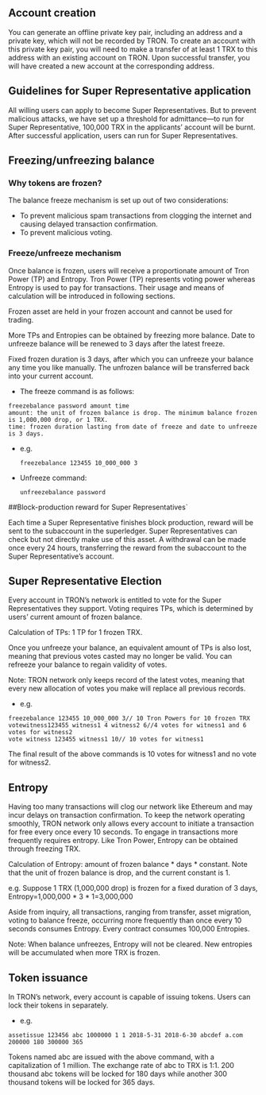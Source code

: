 ## Account creation

You can generate an offline private key pair, including an address and a private key, which will not be recorded by TRON. To create an account with this private key pair, you will need to make a transfer of at least 1 TRX to this address with an existing account on TRON. Upon successful transfer, you will have created a new account at the corresponding address.

## Guidelines for Super Representative application

All willing users can apply to become Super Representatives. But to prevent malicious attacks, we have set up a threshold for admittance—to run for Super Representative, 100,000 TRX in the applicants’ account will be burnt. After successful application, users can run for Super Representatives.

## Freezing/unfreezing balance

### Why tokens are frozen?

The balance freeze mechanism is set up out of two considerations:
+ To prevent malicious spam transactions from clogging the internet and causing delayed transaction confirmation.
+ To prevent malicious voting.

### Freeze/unfreeze mechanism

Once balance is frozen, users will receive a proportionate amount of Tron Power (TP) and Entropy. Tron Power (TP) represents voting power whereas Entropy is used to pay for transactions. Their usage and means of calculation will be introduced in following sections.

Frozen asset are held in your frozen account and cannot be used for trading.

More TPs and Entropies can be obtained by freezing more balance. Date to unfreeze balance will be renewed to 3 days after the latest freeze.

Fixed frozen duration is 3 days, after which you can unfreeze your balance any time you like manually. The unfrozen balance will be transferred back into your current account.

+ The freeze command is as follows: 

```
freezebalance password amount time
amount: the unit of frozen balance is drop. The minimum balance frozen is 1,000,000 drop, or 1 TRX.
time: frozen duration lasting from date of freeze and date to unfreeze is 3 days.
```

+ e.g.

    `freezebalance 123455 10_000_000 3`

+ Unfreeze command:

    `unfreezebalance password`

##Block-production reward for Super Representatives`

Each time a Super Representative finishes block production, reward will be sent to the subaccount in the superledger. Super Representatives can check but not directly make use of this asset. A withdrawal can be made once every 24 hours, transferring the reward from the subaccount to the Super Representative’s account.

## Super Representative Election

Every account in TRON’s network is entitled to vote for the Super Representatives they support. Voting requires TPs, which is determined by users’ current amount of frozen balance.

Calculation of TPs: 1 TP for 1 frozen TRX.

Once you unfreeze your balance, an equivalent amount of TPs is also lost, meaning that previous votes casted may no longer be valid. You can refreeze your balance to regain validity of votes.

Note: TRON network only keeps record of the latest votes, meaning that every new allocation of votes you make will replace all previous records.

+ e.g.

```
freezebalance 123455 10_000_000 3// 10 Tron Powers for 10 frozen TRX
votewitness123455 witness1 4 witness2 6//4 votes for witness1 and 6 votes for witness2
vote witness 123455 witness1 10// 10 votes for witness1
```
The final result of the above commands is 10 votes for witness1 and no vote for witness2.

## Entropy

Having too many transactions will clog our network like Ethereum and may incur delays on transaction confirmation. To keep the network operating smoothly, TRON network only allows every account to initiate a transaction for free every once every 10 seconds. To engage in transactions more frequently requires entropy. Like Tron Power, Entropy can be obtained through freezing TRX.

Calculation of Entropy: amount of frozen balance * days * constant. Note that the unit of frozen balance is drop, and the current constant is 1.

e.g. Suppose 1 TRX (1,000,000 drop) is frozen for a fixed duration of 3 days, Entropy=1,000,000 * 3 * 1=3,000,000

Aside from inquiry, all transactions, ranging from transfer, asset migration, voting to balance freeze, occurring more frequently than once every 10 seconds consumes Entropy. Every contract consumes 100,000 Entropies. 

Note: When balance unfreezes, Entropy will not be cleared. New entropies will be accumulated when more TRX is frozen.

## Token issuance

In TRON’s network, every account is capable of issuing tokens. Users can lock their tokens in separately.

+ e.g. 

`assetissue 123456 abc 1000000 1 1 2018-5-31 2018-6-30 abcdef a.com 200000 180 300000 365`

Tokens named abc are issued with the above command, with a capitalization of 1 million. The exchange rate of abc to TRX is 1:1. 200 thousand abc tokens will be locked for 180 days while another 300 thousand tokens will be locked for 365 days.
